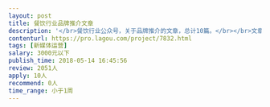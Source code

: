 ```yaml
---                
layout: post       
title: 餐饮行业品牌推介文章           
description: '</br>餐饮行业公众号，关于品牌推介的文章，总计10篇。</br></br>文章按照每篇100元起（2000字内）计费，择优录取。</br></br>参考范例:餐饮界，掌柜攻略</br>'     
contenturl: https://pro.lagou.com/project/7832.html      
tags: [新媒体运营]            
salary: 3000元以下          
publish_time: 2018-05-14 16:45:56         
review: 2051人                   
apply: 10人                   
recommend: 0人                   
time_range: 小于1周              
---                 
```

